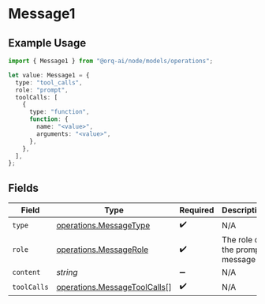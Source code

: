 # Message1

## Example Usage

```typescript
import { Message1 } from "@orq-ai/node/models/operations";

let value: Message1 = {
  type: "tool_calls",
  role: "prompt",
  toolCalls: [
    {
      type: "function",
      function: {
        name: "<value>",
        arguments: "<value>",
      },
    },
  ],
};
```

## Fields

| Field                                                                        | Type                                                                         | Required                                                                     | Description                                                                  |
| ---------------------------------------------------------------------------- | ---------------------------------------------------------------------------- | ---------------------------------------------------------------------------- | ---------------------------------------------------------------------------- |
| `type`                                                                       | [operations.MessageType](../../models/operations/messagetype.md)             | :heavy_check_mark:                                                           | N/A                                                                          |
| `role`                                                                       | [operations.MessageRole](../../models/operations/messagerole.md)             | :heavy_check_mark:                                                           | The role of the prompt message                                               |
| `content`                                                                    | *string*                                                                     | :heavy_minus_sign:                                                           | N/A                                                                          |
| `toolCalls`                                                                  | [operations.MessageToolCalls](../../models/operations/messagetoolcalls.md)[] | :heavy_check_mark:                                                           | N/A                                                                          |
